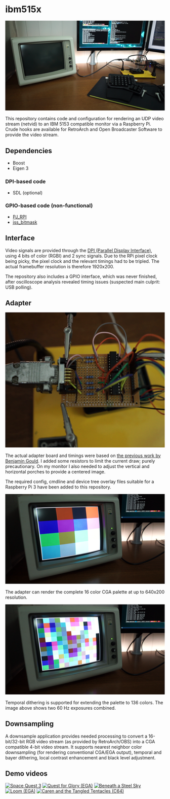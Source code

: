 ibm515x
=======

![IBM 5153 and RPi CGA](https://github.com/trylle/ibm515x/raw/master/img/ibm5153_and_rpi.png)

This repository contains code and configuration for rendering an UDP video stream (netvid) to an IBM 5153 compatible monitor via a Raspberry Pi. Crude hooks are available for RetroArch and Open Broadcaster Software to provide the video stream.

## Dependencies

* Boost
* Eigen 3

### DPI-based code

* SDL (optional)

### GPIO-based code (non-functional)

* [PJ_RPI](https://github.com/Pieter-Jan/PJ_RPI)
* [jss_bitmask](https://www.justsoftwaresolutions.co.uk/cplusplus/using-enum-classes-as-bitfields.html)

## Interface

Video signals are provided through the [DPI (Parallel Display Interface)](https://www.raspberrypi.org/documentation/hardware/raspberrypi/dpi/README.md), using 4 bits of color (RGBI) and 2 sync signals. Due to the RPi pixel clock being picky, the pixel clock and the relevant timings had to be tripled. The actual framebuffer resolution is therefore 1920x200.

The repository also includes a GPIO interface, which was never finished, after oscilloscope analysis revealed timing issues (suspected main culprit: USB polling).

## Adapter

![16-color palette as rendered by fbrender_test](https://github.com/trylle/ibm515x/raw/master/img/rpi_cga.png)

The actual adapter board and timings were based on [the previous work by Benjamin Gould](http://www.paradigmlift.net/projects/teensy_cga.html). I added some resistors to limit the current draw; purely precautionary. On my monitor I also needed to adjust the vertical and horizontal porches to provide a centered image.

The required config, cmdline and device tree overlay files suitable for a Raspberry Pi 3 have been added to this repository.

![16-color palette as rendered by fbrender_test](https://github.com/trylle/ibm515x/raw/master/img/cga_16.png)

The adapter can render the complete 16 color CGA palette at up to 640x200 resolution.

![136-color palette as rendered by fbrender_test](https://github.com/trylle/ibm515x/raw/master/img/cga_136.png)

Temporal dithering is supported for extending the palette to 136 colors. The image above shows two 60 Hz exposures combined.

## Downsampling

A downsample application provides needed processing to convert a 16-bit/32-bit RGB video stream (as provided by RetroArch/OBS) into a CGA compatible 4-bit video stream. It supports nearest neighbor color downsampling (for rendering conventional CGA/EGA output), temporal and bayer dithering, local contrast enhancement and black level adjustment.

## Demo videos

[![Space Quest 3](https://img.youtube.com/vi/8KQf0JHnT7E/0.jpg)](https://www.youtube.com/watch?v=8KQf0JHnT7E)
[![Quest for Glory (EGA)](https://img.youtube.com/vi/awt02u_cEpc/0.jpg)](https://www.youtube.com/watch?v=awt02u_cEpc)
[![Beneath a Steel Sky](https://img.youtube.com/vi/MLR8ObHTDDo/0.jpg)](https://www.youtube.com/watch?v=MLR8ObHTDDo)
[![Loom (EGA)](https://img.youtube.com/vi/PoJVduigMK8/0.jpg)](https://www.youtube.com/watch?v=PoJVduigMK8)
[![Caren and the Tangled Tentacles (C64)](https://img.youtube.com/vi/N0ByRlbwS8A/0.jpg)](https://www.youtube.com/watch?v=N0ByRlbwS8A)
